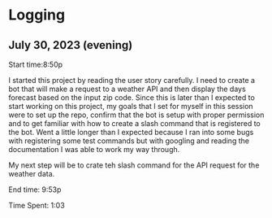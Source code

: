 # Logging

## July 30, 2023 (evening)

Start time:8:50p

I started this project by reading the user story carefully. I need to create a bot that will make a request to a weather API and then display the days forecast based on the input zip code. Since this is later than I expected to start working on this project, my goals that I set for myself in this session were to set up the repo, confirm that the bot is setup with proper permission and to get familiar with how to create a slash command that is registered to the bot. Went a little longer than I expected because I ran into some bugs with registering some test commands but with googling and reading the documentation I was able to work my way through.

My next step will be to crate teh slash command for the API request for the weather data.

End time: 9:53p

Time Spent: 1:03
